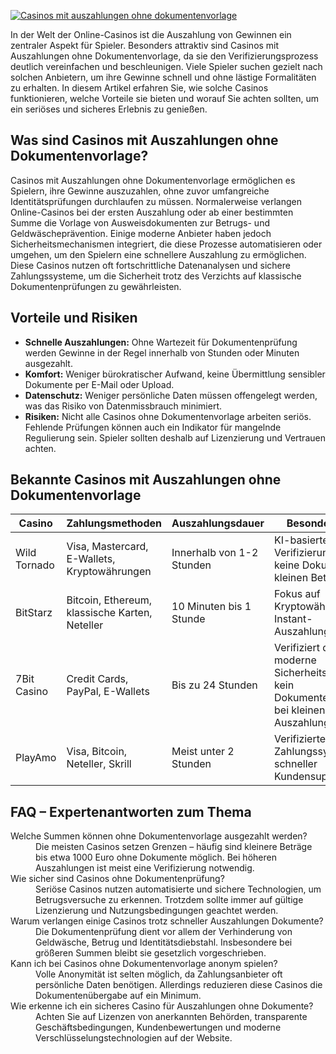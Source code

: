 [![Casinos mit auszahlungen ohne dokumentenvorlage](https://123-caf.pages.dev/gitsignup.png)](https://vrmoo.ru/Bt82HjjY)

<p>In der Welt der Online-Casinos ist die Auszahlung von Gewinnen ein zentraler Aspekt für Spieler. Besonders attraktiv sind Casinos mit Auszahlungen ohne Dokumentenvorlage, da sie den Verifizierungsprozess deutlich vereinfachen und beschleunigen. Viele Spieler suchen gezielt nach solchen Anbietern, um ihre Gewinne schnell und ohne lästige Formalitäten zu erhalten. In diesem Artikel erfahren Sie, wie solche Casinos funktionieren, welche Vorteile sie bieten und worauf Sie achten sollten, um ein seriöses und sicheres Erlebnis zu genießen.</p>  <h2>Was sind Casinos mit Auszahlungen ohne Dokumentenvorlage?</h2> <p>Casinos mit Auszahlungen ohne Dokumentenvorlage ermöglichen es Spielern, ihre Gewinne auszuzahlen, ohne zuvor umfangreiche Identitätsprüfungen durchlaufen zu müssen. Normalerweise verlangen Online-Casinos bei der ersten Auszahlung oder ab einer bestimmten Summe die Vorlage von Ausweisdokumenten zur Betrugs- und Geldwäscheprävention. Einige moderne Anbieter haben jedoch Sicherheitsmechanismen integriert, die diese Prozesse automatisieren oder umgehen, um den Spielern eine schnellere Auszahlung zu ermöglichen. Diese Casinos nutzen oft fortschrittliche Datenanalysen und sichere Zahlungssysteme, um die Sicherheit trotz des Verzichts auf klassische Dokumentenprüfungen zu gewährleisten.</p>  <h2>Vorteile und Risiken</h2> <ul>   <li><strong>Schnelle Auszahlungen:</strong> Ohne Wartezeit für Dokumentenprüfung werden Gewinne in der Regel innerhalb von Stunden oder Minuten ausgezahlt.</li>   <li><strong>Komfort:</strong> Weniger bürokratischer Aufwand, keine Übermittlung sensibler Dokumente per E-Mail oder Upload.</li>   <li><strong>Datenschutz:</strong> Weniger persönliche Daten müssen offengelegt werden, was das Risiko von Datenmissbrauch minimiert.</li>   <li><strong>Risiken:</strong> Nicht alle Casinos ohne Dokumentenvorlage arbeiten seriös. Fehlende Prüfungen können auch ein Indikator für mangelnde Regulierung sein. Spieler sollten deshalb auf Lizenzierung und Vertrauen achten.</li> </ul>  <h2>Bekannte Casinos mit Auszahlungen ohne Dokumentenvorlage</h2> <table>   <thead>     <tr>       <th>Casino</th>       <th>Zahlungsmethoden</th>       <th>Auszahlungsdauer</th>       <th>Besonderheiten</th>     </tr>   </thead>   <tbody>     <tr>       <td>Wild Tornado</td>       <td>Visa, Mastercard, E-Wallets, Kryptowährungen</td>       <td>Innerhalb von 1-2 Stunden</td>       <td>KI-basierte Verifizierungen, keine Dokumente bei kleinen Beträgen</td>     </tr>     <tr>       <td>BitStarz</td>       <td>Bitcoin, Ethereum, klassische Karten, Neteller</td>       <td>10 Minuten bis 1 Stunde</td>       <td>Fokus auf Kryptowährungen, Instant-Auszahlungen</td>     </tr>     <tr>       <td>7Bit Casino</td>       <td>Credit Cards, PayPal, E-Wallets</td>       <td>Bis zu 24 Stunden</td>       <td>Verifiziert durch moderne Sicherheitsprotokolle, kein Dokumentenzwang bei kleinen Auszahlungen</td>     </tr>     <tr>       <td>PlayAmo</td>       <td>Visa, Bitcoin, Neteller, Skrill</td>       <td>Meist unter 2 Stunden</td>       <td>Verifiziertes Zahlungssystem, schneller Kundensupport</td>     </tr>   </tbody> </table>  <h2>FAQ – Expertenantworten zum Thema</h2> <dl>   <dt>Welche Summen können ohne Dokumentenvorlage ausgezahlt werden?</dt>   <dd>Die meisten Casinos setzen Grenzen – häufig sind kleinere Beträge bis etwa 1000 Euro ohne Dokumente möglich. Bei höheren Auszahlungen ist meist eine Verifizierung notwendig.</dd>      <dt>Wie sicher sind Casinos ohne Dokumentenprüfung?</dt>   <dd>Seriöse Casinos nutzen automatisierte und sichere Technologien, um Betrugsversuche zu erkennen. Trotzdem sollte immer auf gültige Lizenzierung und Nutzungsbedingungen geachtet werden.</dd>      <dt>Warum verlangen einige Casinos trotz schneller Auszahlungen Dokumente?</dt>   <dd>Die Dokumentenprüfung dient vor allem der Verhinderung von Geldwäsche, Betrug und Identitätsdiebstahl. Insbesondere bei größeren Summen bleibt sie gesetzlich vorgeschrieben.</dd>      <dt>Kann ich bei Casinos ohne Dokumentenvorlage anonym spielen?</dt>   <dd>Volle Anonymität ist selten möglich, da Zahlungsanbieter oft persönliche Daten benötigen. Allerdings reduzieren diese Casinos die Dokumentenübergabe auf ein Minimum.</dd>      <dt>Wie erkenne ich ein sicheres Casino für Auszahlungen ohne Dokumente?</dt>   <dd>Achten Sie auf Lizenzen von anerkannten Behörden, transparente Geschäftsbedingungen, Kundenbewertungen und moderne Verschlüsselungstechnologien auf der Website.</dd> </dl>